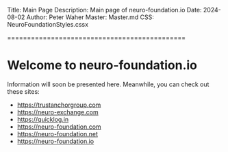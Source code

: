 ﻿Title: Main Page
Description: Main page of neuro-foundation.io
Date: 2024-08-02
Author: Peter Waher
Master: Master.md
CSS: NeuroFoundationStyles.cssx

=============================================

Welcome to neuro-foundation.io
=================================

Information will soon be presented here. Meanwhile, you can check out these sites:

* <https://trustanchorgroup.com>
* <https://neuro-exchange.com>
* <https://quicklog.in>
* <https://neuro-foundation.com>
* <https://neuro-foundation.net>
* <https://neuro-foundation.io>